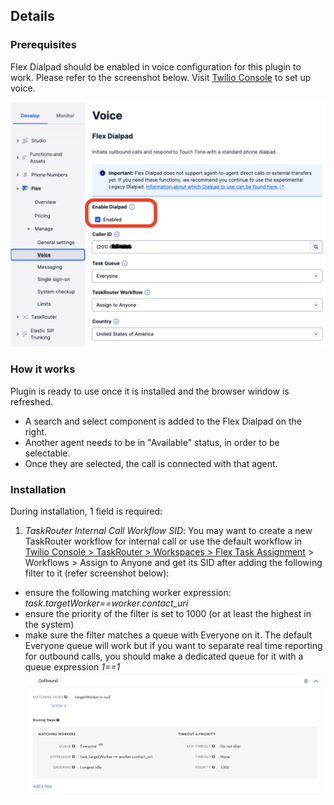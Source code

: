## Details

### Prerequisites
Flex Dialpad should be enabled in voice configuration for this plugin to work. Please refer to the screenshot below. Visit [Twilio Console](https://console.stage.twilio.com/us1/develop/flex/manage/voice) to set up voice.

![Dialpad configuration](https://raw.githubusercontent.com/twilio/flex-plugin-library-internal-call/main/screenshots/dialpad.png)

### How it works
Plugin is ready to use once it is installed and the browser window is refreshed.
- A search and select component is added to the Flex Dialpad on the right.
- Another agent needs to be in "Available" status, in order to be selectable.
- Once they are selected, the call is connected with that agent.

### Installation
During installation, 1 field is required:

1. *TaskRouter Internal Call Workflow SID*: You may want to create a new TaskRouter workflow for internal call or use the default workflow in [Twilio Console > TaskRouter > Workspaces > Flex Task Assignment](https://console.stage.twilio.com/us1/develop/taskrouter/workspaces) > Workflows > Assign to Anyone and get its SID after adding the following filter to it (refer screenshot below):
-   ensure the following matching worker expression:  _task.targetWorker==worker.contact_uri_
-   ensure the priority of the filter is set to 1000 (or at least the highest in the system)
-   make sure the filter matches a queue with Everyone on it. The default Everyone queue will work but if you want to separate real time reporting for outbound calls, you should make a dedicated queue for it with a queue expression  _1==1_
![Outbound Filter Configuration](https://github.com/twilio/flex-plugin-library-internal-call/raw/main/screenshots/outbound-filter.png)

